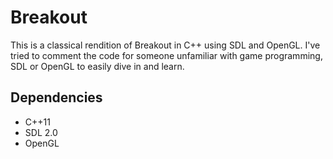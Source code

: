 Breakout 
=================================

This is a classical rendition of Breakout in C++ using SDL and OpenGL.  I've tried to comment the code for someone unfamiliar with game programming, SDL or OpenGL to easily dive in and learn.

## Dependencies

- C++11
- SDL 2.0
- OpenGL
